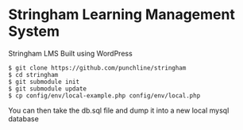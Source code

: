 Stringham Learning Management System
=========

Stringham LMS
Built using WordPress

```
$ git clone https://github.com/punchline/stringham
$ cd stringham
$ git submodule init
$ git submodule update
$ cp config/env/local-example.php config/env/local.php
```

You can then take the db.sql file and dump it into a new local mysql database

